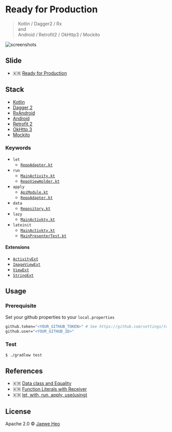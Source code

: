 # Ready for Production

> Kotlin / Dagger2 / Rx  
> and  
> Android / Retrofit2 / OkHttp3 / Mockito

![screenshots][screenshots]


## Slide

- :kr: [Ready for Production][deck]


## Stack

- [Kotlin][kotlin]
- [Dagger 2][dagger2]
- [RxAndroid][rx-android]
- [Android][android]
- [Retrofit 2][retrofit]
- [OkHttp 3][okhttp]
- [Mockito][mockito]


### Keywords

- `let`
    - [`RepoAdapter.kt`](https://goo.gl/HmcXz2)
- `run`
    - [`MainActivity.kt`](https://goo.gl/42XJbm)
    - [`RepoViewHolder.kt`](https://goo.gl/4yfL0W)
- `apply`
    - [`ApiModule.kt`](https://goo.gl/JLsjY7)
    - [`RepoAdapter.kt`](https://goo.gl/S4FRNx)
- `data`
    - [`Repository.kt`](https://goo.gl/Je8X8b)
- `lazy`
    - [`MainActivkty.kt`](https://goo.gl/dmrO3C)
- `lateinit`
    - [`MainActivkty.kt`](https://goo.gl/9U6B1u)
    - [`MainPresenterTest.kt`](https://goo.gl/RKpniC)

#### Extensions

- [`ActivityExt`](https://goo.gl/iAbFzm)
- [`ImageViewExt`](https://goo.gl/tQYWBR)
- [`ViewExt`](https://goo.gl/6fYVd6)
- [`StringExt`](https://goo.gl/XYwBC0)


## Usage

### Prerequisite

Set your github properties to your `local.properties`

```sh
github.token="<YOUR_GITHUB_TOKEN>" # See https://github.com/settings/tokens
github.user="<YOUR_GITHUB_ID>"
```

### Test

```sh
$ ./gradlew test
```


## References

- :kr: [Data class and Equality](http://goo.gl/YeoDXk)
- :kr: [Function Literals with Receiver](http://goo.gl/1bvmJ3)
- :kr: [let, with, run, apply, use(using)](http://goo.gl/fZaytO)


## License

Apache 2.0 © [Jaewe Heo](http://import.re)











[screenshots]: https://cloud.githubusercontent.com/assets/1744446/13405413/9d3ad566-df61-11e5-9add-d4cebb275fe9.png
[deck]: https://speakerdeck.com/importre/ready-for-production
[kotlin]: https://kotlinlang.org/
[dagger2]: https://github.com/google/dagger
[rx-android]: https://github.com/ReactiveX/RxAndroid
[android]: http://developer.android.com/
[retrofit]: https://github.com/square/retrofit
[okhttp]: https://github.com/square/okhttp
[mockito]: https://github.com/mockito/mockito

